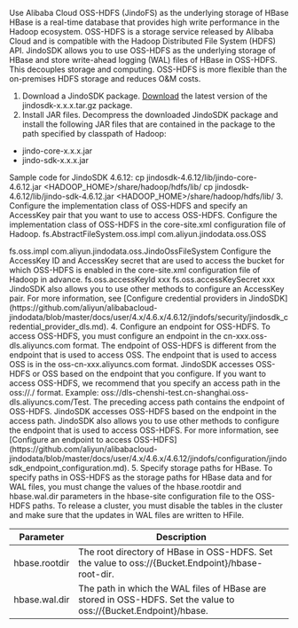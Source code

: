 Use Alibaba Cloud OSS-HDFS (JindoFS) as the underlying storage of HBase
HBase is a real-time database that provides high write performance in the Hadoop ecosystem. OSS-HDFS is a storage service released by Alibaba Cloud and is compatible with the Hadoop Distributed File System (HDFS) API. JindoSDK allows you to use OSS-HDFS as the underlying storage of HBase and store write-ahead logging (WAL) files of HBase in OSS-HDFS. This decouples storage and computing. OSS-HDFS is more flexible than the on-premises HDFS storage and reduces O&M costs. 
1. Download a JindoSDK package.
[Download](https://github.com/aliyun/alibabacloud-jindodata/blob/latest/docs/user/en/jindosdk/jindosdk_download.md) the latest version of the jindosdk-x.x.x.tar.gz package. 
2. Install JAR files.
Decompress the downloaded JindoSDK package and install the following JAR files that are contained in the package to the path specified by classpath of Hadoop:

- jindo-core-x.x.x.jar
- jindo-sdk-x.x.x.jar

Sample code for JindoSDK 4.6.12:
cp jindosdk-4.6.12/lib/jindo-core-4.6.12.jar <HADOOP_HOME>/share/hadoop/hdfs/lib/
cp jindosdk-4.6.12/lib/jindo-sdk-4.6.12.jar <HADOOP_HOME>/share/hadoop/hdfs/lib/
3. Configure the implementation class of OSS-HDFS and specify an AccessKey pair that you want to use to access OSS-HDFS.
Configure the implementation class of OSS-HDFS in the core-site.xml configuration file of Hadoop. 
<configuration>
<property>
<name>fs.AbstractFileSystem.oss.impl</name>
<value>com.aliyun.jindodata.oss.OSS</value>
</property>

<property>
<name>fs.oss.impl</name>
<value>com.aliyun.jindodata.oss.JindoOssFileSystem</value>
</property>
</configuration>
Configure the AccessKey ID and AccessKey secret that are used to access the bucket for which OSS-HDFS is enabled in the core-site.xml configuration file of Hadoop in advance. 
<configuration>
<property>
<name>fs.oss.accessKeyId</name>
<value>xxx</value>
</property>

<property>
<name>fs.oss.accessKeySecret</name>
<value>xxx</value>
</property>
</configuration>
JindoSDK also allows you to use other methods to configure an AccessKey pair. For more information, see [Configure credential providers in JindoSDK](https://github.com/aliyun/alibabacloud-jindodata/blob/master/docs/user/4.x/4.6.x/4.6.12/jindofs/security/jindosdk_credential_provider_dls.md). 
4. Configure an endpoint for OSS-HDFS.
To access OSS-HDFS, you must configure an endpoint in the cn-xxx.oss-dls.aliyuncs.com format. The endpoint of OSS-HDFS is different from the endpoint that is used to access OSS. The endpoint that is used to access OSS is in the oss-cn-xxx.aliyuncs.com format. JindoSDK accesses OSS-HDFS or OSS based on the endpoint that you configure. 
If you want to access OSS-HDFS, we recommend that you specify an access path in the oss://<Bucket>.<Endpoint>/<Object> format.
Example: oss://dls-chenshi-test.cn-shanghai.oss-dls.aliyuncs.com/Test. 
The preceding access path contains the endpoint of OSS-HDFS. JindoSDK accesses OSS-HDFS based on the endpoint in the access path. JindoSDK also allows you to use other methods to configure the endpoint that is used to access OSS-HDFS. For more information, see [Configure an endpoint to access OSS-HDFS](https://github.com/aliyun/alibabacloud-jindodata/blob/master/docs/user/4.x/4.6.x/4.6.12/jindofs/configuration/jindosdk_endpoint_configuration.md). 
5. Specify storage paths for HBase.
To specify paths in OSS-HDFS as the storage paths for HBase data and for WAL files, you must change the values of the hbase.rootdir and hbase.wal.dir parameters in the hbase-site configuration file to the OSS-HDFS paths. To release a cluster, you must disable the tables in the cluster and make sure that the updates in WAL files are written to HFile. 

| Parameter | Description |
| --- | --- |
| hbase.rootdir | The root directory of HBase in OSS-HDFS. Set the value to oss://{Bucket.Endpoint}/hbase-root-dir. |
| hbase.wal.dir | The path in which the WAL files of HBase are stored in OSS-HDFS. Set the value to oss://{Bucket.Endpoint}/hbase. |


